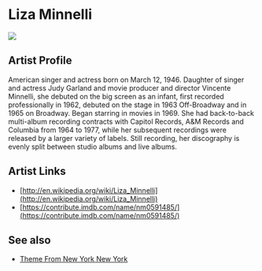 # Liza Minnelli

![](../../asssets/artists/Liza_Minnelli.png)

## Artist Profile

American singer and actress born on March 12, 1946. Daughter of singer and actress Judy Garland and movie producer and director Vincente Minnelli, she debuted on the big screen as an infant, first recorded professionally in 1962, debuted on the stage in 1963 Off-Broadway and in 1965 on Broadway. Began starring in movies in 1969. She had back-to-back multi-album recording contracts with Capitol Records, A&M Records and Columbia from 1964 to 1977, while her subsequent recordings were released by a larger variety of labels. Still recording, her discography is evenly split between studio albums and live albums.

## Artist Links

- [http://en.wikipedia.org/wiki/Liza_Minnelli](http://en.wikipedia.org/wiki/Liza_Minnelli)
- [https://contribute.imdb.com/name/nm0591485/](https://contribute.imdb.com/name/nm0591485/)


## See also

- [Theme From New York New York](Liza_Minnelli-Theme_From_New_York_New_York.md)

